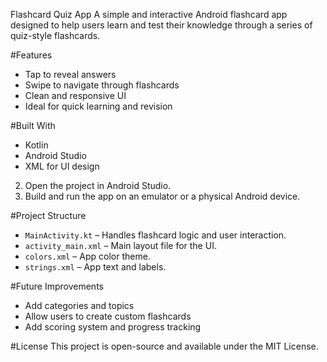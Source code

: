 Flashcard Quiz App
A simple and interactive Android flashcard app designed to help users learn and test their knowledge through a series of quiz-style flashcards.

#Features
- Tap to reveal answers
- Swipe to navigate through flashcards
- Clean and responsive UI
- Ideal for quick learning and revision

#Built With
- Kotlin
- Android Studio
- XML for UI design

2. Open the project in Android Studio.
3. Build and run the app on an emulator or a physical Android device.

#Project Structure
- `MainActivity.kt` – Handles flashcard logic and user interaction.
- `activity_main.xml` – Main layout file for the UI.
- `colors.xml` – App color theme.
- `strings.xml` – App text and labels.

#Future Improvements
- Add categories and topics
- Allow users to create custom flashcards
- Add scoring system and progress tracking

#License
This project is open-source and available under the MIT License.
